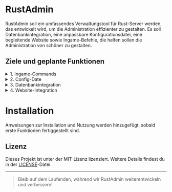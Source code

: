 # RustAdmin

RustAdmin soll ein umfassendes Verwaltungstool für Rust-Server werden, das entwickelt wird, um die Administration effizienter zu gestalten. Es soll Datenbankintegration, eine anpassbare Konfigurationsdatei, eine begleitende Website sowie Ingame-Befehle, die helfen sollen die Administration von schöner zu gestalten.

## Ziele und geplante Funktionen

<details>
<summary>1. Ingame-Commands</summary>

| Commands | Explanation |Done?|
|----------|-------------|-----|
|admins|Tells which admins are currently on the game server.||
|aliases|Show at most 10 aliases of a player.||
|clientinfo|Show the value of a given property for a player.||
|clear|Clear all active warnings.||
|help|List available commands/short description of a given command.||
|kick|Forcibly disconnects a player from the game server.||
|lookup|Return the name and database ID of a player matching a given pattern.||
|mask|Dont show as admin for /admins.||
|notice|Save to the database a note about a player.||
|permban|Permanently ban a player.||
|tempban|Temporarily ban a player for the duration a given duration.||
|putgroup|Add a player to a group.||
|reconfig|Re-load all config files.||
|rules|Display the server rules.||
|say|Send message as Server.||
|scream|Broadcast a message 5 times in a row to all players.||
|spam|Send a predefined message.||
|unban|Unban a player.||
|ungroup|Remove a player from a group.||
|unmask|Un-hide admin.||
|warn|Give a warning to a player.||
|warnclear|Remove all of a users’ warnings.||
|warninfo|Display how many active warnings a user has.||
|warnremove|Remove the last warning of a user.||
|warns|Show a list of  available warning ids.||
|warntest|Test a warning||

</details>


<details>
<summary>2. Config-Date</summary>

</details>


<details>
<summary>3. Datenbankintegration</summary>

</details>


<details>
<summary>4. Website-Integration</summary>

</details>


# Installation
Anweisungen zur Installation und Nutzung werden hinzugefügt, sobald erste Funktionen fertiggestellt sind.

## Lizenz
Dieses Projekt ist unter der MIT-Lizenz lizenziert. Weitere Details findest du in der [LICENSE](./LICENSE)-Datei.

---
> Bleib auf dem Laufenden, während wir RustAdmin weiterentwickeln und verbessern!
